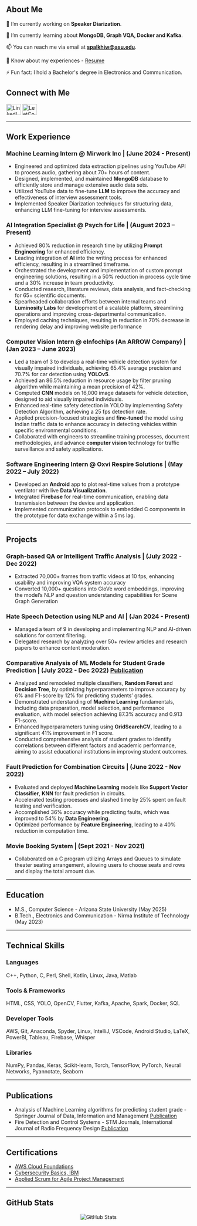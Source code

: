 ## About Me

🔭 I’m currently working on **Speaker Diarization**.

🌱 I’m currently learning about **MongoDB, Graph VQA, Docker and Kafka**.

📫 You can reach me via email at **spalkhiw@asu.edu**.

📄 Know about my experiences - [Resume](https://drive.google.com/drive/folders/1FVVMUE1XnWb4pGFBliQJkPTbMmlHGsyA?usp=drive_link)

⚡ Fun fact: I hold a Bachelor's degree in Electronics and Communication.

## Connect with Me

<p align="left">
  <a href="https://linkedin.com/in/sparsh-palkhiwala" target="_blank"><img src="https://raw.githubusercontent.com/rahuldkjain/github-profile-readme-generator/master/src/images/icons/Social/linked-in-alt.svg" alt="LinkedIn" height="30" width="40" /></a>
  <a href="https://www.leetcode.com/palkhiwalasparsh2301" target="_blank"><img src="https://raw.githubusercontent.com/rahuldkjain/github-profile-readme-generator/master/src/images/icons/Social/leet-code.svg" alt="LeetCode" height="30" width="40" /></a>
</p>



---

## Work Experience

### Machine Learning Intern @ Mirwork Inc | (June 2024 - Present)
- Engineered and optimized data extraction pipelines using YouTube API to process audio, gathering about 70+ hours of content.
- Designed, implemented, and maintained **MongoDB** database to efficiently store and manage extensive audio data sets.
- Utilized YouTube data to fine-tune **LLM** to improve the accuracy and effectiveness of interview assessment tools.
- Implemented Speaker Diarization techniques for structuring data, enhancing LLM fine-tuning for interview assessments.


### AI Integration Specialist @ Psych for Life | (August 2023 – Present)

- Achieved 80% reduction in research time by utilizing **Prompt Engineering** for enhanced efficiency.
- Leading integration of **AI** into the writing process for enhanced efficiency, resulting in a streamlined timeframe.
- Orchestrated the development and implementation of custom prompt engineering solutions, resulting in a 50% reduction in process cycle time and a 30% increase in team productivity.
- Conducted research, literature reviews, data analysis, and fact-checking for 65+ scientific documents.
- Spearheaded collaboration efforts between internal teams and **Luminosity Labs** for development of a scalable platform, streamlining operations and improving cross-departmental communication.
- Employed caching techniques, resulting in reduction in 70% decrease in rendering delay and improving website performance

### Computer Vision Intern @ eInfochips (An ARROW Company) | (Jan 2023 – June 2023)

- Led a team of 3 to develop a real-time vehicle detection system for visually impaired individuals, achieving 65.4% average precision and 70.7% for car detection using **YOLOv5**.
- Achieved an 86.5% reduction in resource usage by filter pruning algorithm while maintaining a mean precision of 42%.
- Computed **CNN** models on 16,000 image datasets for vehicle detection, designed to aid visually impaired individuals.
- Enhanced real-time safety detection in YOLO by implementing Safety Detection Algorithm, achieving a 25 fps detection rate.
- Applied precision-focused strategies and **fine-tuned** the model using Indian traffic data to enhance accuracy in detecting vehicles within specific environmental conditions.
- Collaborated with engineers to streamline training processes, document methodologies, and advance **computer vision** technology for traffic surveillance and safety applications.

### Software Engineering Intern @ Oxvi Respire Solutions | (May 2022 – July 2022)

- Developed an **Android** app to plot real-time values from a prototype ventilator with live **Data Visualization**.
- Integrated **Firebase** for real-time communication, enabling data transmission between the device and application.
- Implemented communication protocols to embedded C components in the prototype for data exchange within a 5ms lag.

---

## Projects

### Graph-based QA or Intelligent Traffic Analysis | (July 2022 - Dec 2022)
- Extracted 70,000+ frames from traffic videos at 10 fps, enhancing usability and improving VQA system accuracy
- Converted 10,000+ questions into GloVe word embeddings, improving the model’s NLP and question understanding capabilities for Scene Graph Generation

### Hate Speech Detection using NLP and AI | (Jan 2024 - Present)

- Managed a team of 9 in developing and implementing NLP and AI-driven solutions for content filtering.
- Delegated research by analyzing over 50+ review articles and research papers to enhance content moderation.

### Comparative Analysis of ML Models for Student Grade Prediction | (July 2022 - Dec 2022) [Publication](https://link.springer.com/article/10.1007/s42488-022-00078-2)

- Analyzed and remodeled multiple classifiers, **Random Forest** and **Decision Tree**, by optimizing hyperparameters to improve accuracy by 6% and F1-score by 12% for predicting students’ grades.
- Demonstrated understanding of **Machine Learning** fundamentals, including data preparation, model selection, and performance evaluation, with model selection achieving 87.3% accuracy and 0.913 F1-score.
- Enhanced hyperparameters tuning using **GridSearchCV**, leading to a significant 41% improvement in F1 score.
- Conducted comprehensive analysis of student grades to identify correlations between different factors and academic performance, aiming to assist educational institutions in improving student outcomes.

  

### Fault Prediction for Combination Circuits | (June 2022 - Nov 2022)

- Evaluated and deployed **Machine Learning** models like **Support Vector Classifier**, **KNN** for fault prediction in circuits.
- Accelerated testing processes and slashed time by 25% spent on fault testing and verification.
- Accomplished 36% accuracy while predicting faults, which was improved to 54% by **Data Engineering**.
- Optimized performance by **Feature Engineering**, leading to a 40% reduction in computation time.

### Movie Booking System | (Sept 2021 - Nov 2021)

- Collaborated on a C program utilizing Arrays and Queues to simulate theater seating arrangement, allowing users to choose seats and rows and display the total amount due.

---

## Education

- M.S., Computer Science - Arizona State University (May 2025)
- B.Tech., Electronics and Communication - Nirma Institute of Technology (May 2023)

---

## Technical Skills

### Languages

C++, Python, C, Perl, Shell, Kotlin, Linux, Java, Matlab

### Tools & Frameworks

HTML, CSS, YOLO, OpenCV, Flutter, Kafka, Apache, Spark, Docker, SQL

### Developer Tools

AWS, Git, Anaconda, Spyder, Linux, IntelliJ, VSCode, Android Studio, LaTeX, PowerBI, Tableau, Firebase, Whisper

### Libraries

NumPy, Pandas, Keras, Scikit-learn, Torch, TensorFlow, PyTorch, Neural Networks, Pyannotate, Seaborn

---

## Publications

- Analysis of Machine Learning algorithms for predicting student grade - Springer Journal of Data, Information and Management [Publication](https://link.springer.com/article/10.1007/s42488-022-00078-2)
- Fire Detection and Control Systems - STM Journals, International Journal of Radio Frequency Design [Publication](https://ecc.journalspub.info/index.php?journal=JRFD&page=article&op=view&path%5B%5D=1678)


---
## Certifications
- [AWS Cloud Foundations](https://www.credly.com/badges/922e29a0-c732-419f-a76c-9e4b781ef3b2/print)
- [Cybersecurity Basics, IBM](https://courses.edx.org/certificates/f5c4a1a6ada240949fd4de113998451e)
- [Applied Scrum for Agile Project Management](https://courses.edx.org/certificates/b3c8482740344e4e9dd6c758171f6f08)

---


## GitHub Stats

<p align="center"><img src="https://github-readme-streak-stats.herokuapp.com/?user=sparsh-palkhiwala" alt="GitHub Stats" /></p>
